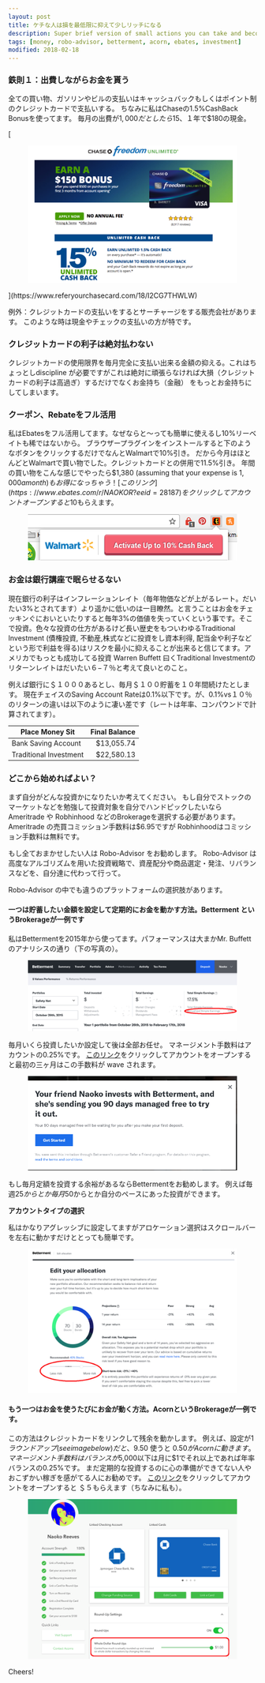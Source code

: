 ```yaml
---
layout: post
title: ケチな人は損を最低限に抑えて少しリッチになる
description: Super brief version of small actions you can take and become richer
tags: [money, robo-advisor, betterment, acorn, ebates, investment]
modified: 2018-02-18
---
```


### 鉄則１：出費しながらお金を貰う

全ての買い物、ガソリンやビルの支払いはキャッシュバックもしくはポイント制のクレジットカードで支払いする。
ちなみに私はChaseの1.5%CashBack Bonusを使ってます。
毎月の出費が$1,000だとしたら$15、１年で$180の現金。

[<figure class="full">
	<img src="/images/2017-02-18/chase-cc.png" alt="">
</figure>](https://www.referyourchasecard.com/18/I2CG7THWLW)

例外：クレジットカードの支払いをするとサーチャージをする販売会社があります。
このような時は現金やチェックの支払いの方が特です。



### クレジットカードの利子は絶対払わない

クレジットカードの使用限界を毎月完全に支払い出来る金額の抑える。これはちょっとしdiscipline 
が必要ですがこれは絶対に頑張らなければ大損（クレジットカードの利子は高過ぎ）するだけでなくお金持ち（金融）
をもっとお金持ちにしてしまいます。

### クーポン、Rebateをフル活用


私はEbatesをフル活用してます。なぜならと〜っても簡単に使えるし10%リーベイトも稀ではないから。
ブラウザープラグインをインストールすると下のようなボタンをクリックするだけでなんとWalmartで10%引き。
だから今月はほとんどとWalmartで買い物でした。クレジットカードとの併用で11.5%引き。
年間の買い物をこんな感じでやったら$1,380 (assuming that your expense is $1,000 a month) もお得になっちゃう！
[このリンク](https://www.ebates.com/r/NAOKOR?eeid=28187)をクリックしてアカウントオープンすると$10もらえます。

<figure class="full">
	<img src="/images/2017-02-18/ebates.png" alt="">
</figure>


### お金は銀行講座で眠らせるない

現在銀行の利子はインフレーションレイト（毎年物価などが上がるレート。だいたい3%とされてます）より遥かに低いのは一目瞭然。と言うことはお金をチェッキンぐにおいといたりすると毎年3%の価値を失っていくという事です。そこで投資。色々な投資の仕方があるけど長い歴史をもついわゆるTraditional Investment (債権投資, 不動産,株式などに投資をし資本利得, 配当金や利子などという形で利益を得る)はリスクを最小に抑えることが出来ると信じてます。アメリカでもっとも成功してる投資 Warren Buffett 曰くTraditional Investmentのリターンレイトはだいたい６−７％と考えて良いとのこと。

例えば銀行に＄１０００あるとし、毎月＄１００貯蓄を１０年間続けたとします。
現在チェイスのSaving Account Rateは0.1%以下です。が、0.1%vs１０％のリターンの違いは以下のように凄い差です（レートは年率、コンパウンドで計算されてます）。

| Place Money Sit        | Final Balance |
| ---------------------- |--------------:|
| Bank Saving Account    |   $13,055.74  |
| Traditional Investment |   $22,580.13  |


### どこから始めればよい？

まず自分がどんな投資かになりたいか考えてください。
もし自分でストックのマーケットなどを勉強して投資対象を自分でハンドピックしたいなら
Ameritrade や Robhinhood などのBrokerageを選択する必要があります。
Ameritrade の売買コミッション手数料は$6.95ですが Robhinhoodはコミッション手数料は無料です。

もし全ておまかせしたい人は Robo-Advisor をお勧めします。
Robo-Advisor は高度なアルゴリズムを用いた投資戦略で、資産配分や商品選定・発注、リバランスなどを、自分達に代わって行って。
 
Robo-Advisor の中でも違うのプラットフォームの選択肢があります。

#### 一つは貯蓄したい金額を設定して定期的にお金を動かす方法。Betterment というBrokerageが一例です

私はBettermentを2015年から使ってます。パフォーマンスは大まかMr. Buffettのアナリシスの通り（下の写真の）。
<figure class="full">
	<img src="/images/2017-02-18/betterment-performance.png" alt="">
</figure>

毎月いくら投資したいか設定して後は全部お任せ。
マネージメント手数料はアカウントの0.25%です。
[このリンク](https://www.betterment.com/invite/naokoreeves)をクリックしてアカウントをオープンすると最初の三ヶ月はこの手数料が wave されます。
<figure class="full">
	<img src="/images/2017-02-18/betterment-invitation.png" alt="">
</figure>

もし毎月定額を投資する余裕があるならBettermentをお勧めします。
例えば毎週$25からとか毎月$50からとか自分のペースにあった投資ができます。

**アカウントタイプの選択**

私はかなりアグレッシブに設定してますがアロケーション選択はスクロールバーを左右に動かすだけととっても簡単です。
<figure class="full">
	<img src="/images/2017-02-18/betterment-allocation.png" alt="">
</figure>

#### もう一つはお金を使うたびにお金が動く方法。AcornというBrokerageが一例です。

この方法はクレジットカードをリンクして残余を動かします。
例えば、設定が$1ラウンドアップ(see image below)だと、$9.50 使うと $0.50 がAcornに動きます。
マネージメント手数料はバランスが$5,000以下は月に$1でそれ以上であれば年率バランスの0.25%です。
まだ定期的な投資するのに心の準備ができてない人やおこずかい稼ぎを感がてる人にお勧めです。
[このリンク](https://acorns.com/invite/DAYVYD)をクリックしてアカウントをオープンすると
＄５もらえます（ちなみに私も）。
<figure class="full">
	<img src="/images/2017-02-18/acorn.png" alt="">
</figure>



Cheers!
